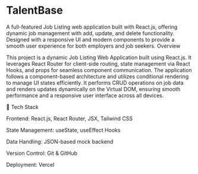 # TalentBase
A full-featured Job Listing web application built with React.js, offering dynamic job management with add, update, and delete functionality. Designed with a responsive UI and modern components to provide a smooth user experience for both employers and job seekers.
Overview

This project is a dynamic Job Listing Web Application built using React.js. It leverages React Router for client-side routing, state management via React Hooks, and props for seamless component communication. The application follows a component-based architecture and utilizes conditional rendering to manage UI states efficiently. It performs CRUD operations on job data and renders updates dynamically on the Virtual DOM, ensuring smooth performance and a responsive user interface across all devices.

🧩 Tech Stack

Frontend: React.js, React Router, JSX, Tailwind CSS

State Management: useState, useEffect Hooks

Data Handling: JSON-based mock backend

Version Control: Git & GitHub

Deployment: Vercel
